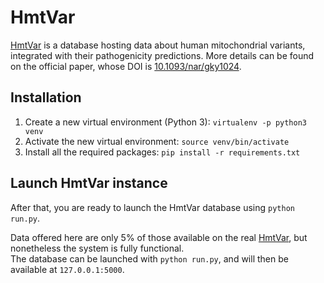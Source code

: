# HmtVar  

[HmtVar](https://www.hmtvar.uniba.it) is a database hosting data about human mitochondrial variants, integrated with their pathogenicity predictions. More details can be found on the official paper, whose DOI is [10.1093/nar/gky1024](https://doi.org/10.1093/nar/gky1024).  

## Installation  

1. Create a new virtual environment (Python 3): `virtualenv -p python3 venv`  
2. Activate the new virtual environment: `source venv/bin/activate`  
3. Install all the required packages: `pip install -r requirements.txt`  

## Launch HmtVar instance  

After that, you are ready to launch the HmtVar database using `python run.py`.  

Data offered here are only 5% of those available on the real [HmtVar](https://www.hmtvar.uniba.it), but nonetheless the system is fully functional.  
The database can be launched with `python run.py`, and will then be available at `127.0.0.1:5000`.  


